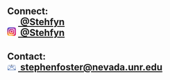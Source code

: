 <h2 align="left">Connect:
<br>
<img src="/icons/GitHub-Mark-Light-120px-plus.png" width=20px title="GitHub" />
<a href="https://github.com/Stehfyn" title="@Stehfyn">&nbsp;@Stehfyn</a>
<br>
<img src="/icons/Instagram-Mark-120px.png" width=20px title="Instagram" />
<a href="https://instagram.com/Stehfyn" title="@Stehfyn">&nbsp;@Stehfyn</a>
<br>
</h2>
<h2 align="left">Contact:
<br>
<img src="/icons/Email-Mark-120px-style3.png" width=20px title="Email" />
<a href="stephenfoster@nevada.unr.edu" title="stephenfoster@nevada.unr.edu">&nbsp;stephenfoster@nevada.unr.edu</a>
</h2>